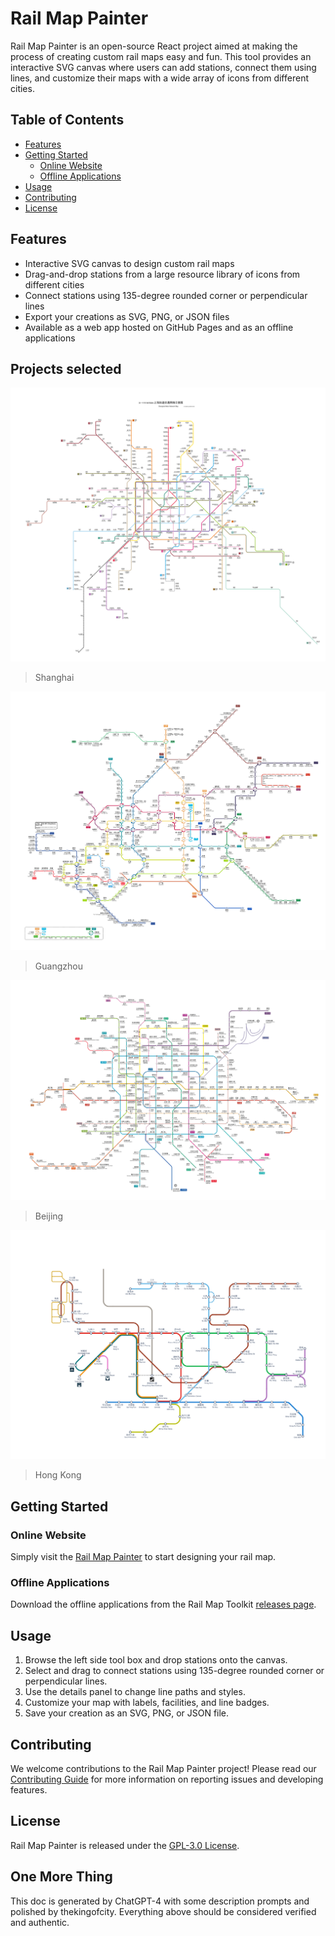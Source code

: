 # Rail Map Painter

Rail Map Painter is an open-source React project aimed at making the process of creating custom rail maps easy and fun. This tool provides an interactive SVG canvas where users can add stations, connect them using lines, and customize their maps with a wide array of icons from different cities.

## Table of Contents

- [Features](#features)
- [Getting Started](#getting-started)
  - [Online Website](#online-website)
  - [Offline Applications](#offline-applications)
- [Usage](#usage)
- [Contributing](#contributing)
- [License](#license)

## Features

- Interactive SVG canvas to design custom rail maps
- Drag-and-drop stations from a large resource library of icons from different cities
- Connect stations using 135-degree rounded corner or perpendicular lines
- Export your creations as SVG, PNG, or JSON files
- Available as a web app hosted on GitHub Pages and as an offline applications

## Projects selected

![shanghai](docs/imgs/shanghai.png)

> Shanghai

![guangzhou](docs/imgs/guangzhou.png)

> Guangzhou

![beijing](docs/imgs/beijing.png)

> Beijing

![hongkong](docs/imgs/hongkong.png)

> Hong Kong

## Getting Started

### Online Website

Simply visit the [Rail Map Painter](https://railmapgen.github.io/?app=rmp) to start designing your rail map.

### Offline Applications

Download the offline applications from the Rail Map Toolkit [releases page](https://github.com/railmapgen/railmapgen.github.io/releases).

## Usage

1. Browse the left side tool box and drop stations onto the canvas.
2. Select and drag to connect stations using 135-degree rounded corner or perpendicular lines.
3. Use the details panel to change line paths and styles.
4. Customize your map with labels, facilities, and line badges.
5. Save your creation as an SVG, PNG, or JSON file.

## Contributing

We welcome contributions to the Rail Map Painter project! Please read our [Contributing Guide](./CONTRIBUTING.md) for more information on reporting issues and developing features.

## License

Rail Map Painter is released under the [GPL-3.0 License](./LICENSE).

## One More Thing

This doc is generated by ChatGPT-4 with some description prompts and polished by thekingofcity. Everything above should be considered verified and authentic.
